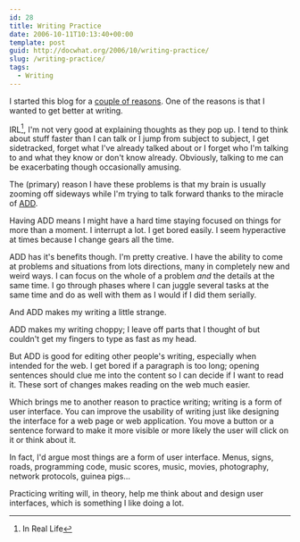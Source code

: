 ```yaml
---
id: 28
title: Writing Practice
date: 2006-10-11T10:13:40+00:00
template: post
guid: http://docwhat.org/2006/10/writing-practice/
slug: /writing-practice/
tags:
  - Writing
---
```


I started this blog for a
[couple of reasons](http://docwhat.org/2006/09/moving-to-a-blog/). One of the
reasons is that I wanted to get better at writing.

IRL[^1], I'm not very good at explaining thoughts as they pop up. I tend to
think about stuff faster than I can talk or I jump from subject to subject, I
get sidetracked, forget what I've already talked about or I forget who I'm
talking to and what they know or don't know already. Obviously, talking to me
can be exacerbating though occasionally amusing.

<!-- more -->

The (primary) reason I have these problems is that my brain is usually zooming
off sideways while I'm trying to talk forward thanks to the miracle of
[ADD](http://en.wikipedia.org/wiki/Attention-deficit_disorder).

Having ADD means I might have a hard time staying focused on things for more
than a moment. I interrupt a lot. I get bored easily. I seem hyperactive at
times because I change gears all the time.

ADD has it's benefits though. I'm pretty creative. I have the ability to come
at problems and situations from lots directions, many in completely new and
weird ways. I can focus on the whole of a problem _and_ the details at the
same time. I go through phases where I can juggle several tasks at the same
time and do as well with them as I would if I did them serially.

And ADD makes my writing a little strange.

ADD makes my writing choppy; I leave off parts that I thought of but couldn't
get my fingers to type as fast as my head.

But ADD is good for editing other people's writing, especially when intended
for the web. I get bored if a paragraph is too long; opening sentences should
clue me into the content so I can decide if I want to read it. These sort of
changes makes reading on the web much easier.

Which brings me to another reason to practice writing; writing is a form of
user interface. You can improve the usability of writing just like designing
the interface for a web page or web application. You move a button or a
sentence forward to make it more visible or more likely the user will click on
it or think about it.

In fact, I'd argue most things are a form of user interface. Menus, signs,
roads, programming code, music scores, music, movies, photography, network
protocols, guinea pigs…

Practicing writing will, in theory, help me think about and design user
interfaces, which is something I like doing a lot.

[^1]: In Real Life
